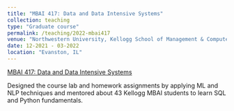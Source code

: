 ```yaml
---
title: "MBAI 417: Data and Data Intensive Systems"
collection: teaching
type: "Graduate course"
permalink: /teaching/2022-mbai417
venue: "Northwestern University, Kellogg School of Management & Computer Science Department"
date: 12-2021 - 03-2022
location: "Evanston, IL"
---
```


[MBAI 417: Data and Data Intensive Systems](https://class-descriptions.northwestern.edu/4850/MEAS/MBAI/29275)

 Designed the course lab and homework assignments by applying ML and NLP techniques and mentored about 43 Kellogg MBAI students to learn SQL and Python fundamentals.

